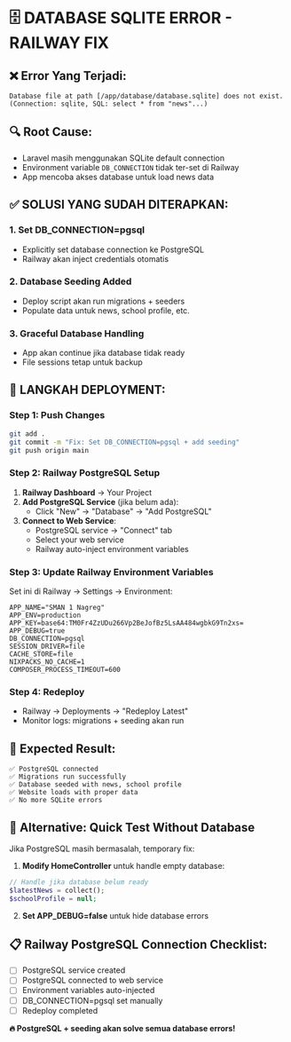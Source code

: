# 🗄️ DATABASE SQLITE ERROR - RAILWAY FIX

## ❌ **Error Yang Terjadi:**

```
Database file at path [/app/database/database.sqlite] does not exist.
(Connection: sqlite, SQL: select * from "news"...)
```

## 🔍 **Root Cause:**

-   Laravel masih menggunakan SQLite default connection
-   Environment variable `DB_CONNECTION` tidak ter-set di Railway
-   App mencoba akses database untuk load news data

## ✅ **SOLUSI YANG SUDAH DITERAPKAN:**

### 1. **Set DB_CONNECTION=pgsql**

-   Explicitly set database connection ke PostgreSQL
-   Railway akan inject credentials otomatis

### 2. **Database Seeding Added**

-   Deploy script akan run migrations + seeders
-   Populate data untuk news, school profile, etc.

### 3. **Graceful Database Handling**

-   App akan continue jika database tidak ready
-   File sessions tetap untuk backup

## 🚀 **LANGKAH DEPLOYMENT:**

### Step 1: Push Changes

```bash
git add .
git commit -m "Fix: Set DB_CONNECTION=pgsql + add seeding"
git push origin main
```

### Step 2: Railway PostgreSQL Setup

1. **Railway Dashboard** → Your Project
2. **Add PostgreSQL Service** (jika belum ada):
    - Click "New" → "Database" → "Add PostgreSQL"
3. **Connect to Web Service**:
    - PostgreSQL service → "Connect" tab
    - Select your web service
    - Railway auto-inject environment variables

### Step 3: Update Railway Environment Variables

Set ini di Railway → Settings → Environment:

```
APP_NAME="SMAN 1 Nagreg"
APP_ENV=production
APP_KEY=base64:TM0Fr4ZzUDu266Vp2BeJofBz5LsAA484wgbkG9Tn2xs=
APP_DEBUG=true
DB_CONNECTION=pgsql
SESSION_DRIVER=file
CACHE_STORE=file
NIXPACKS_NO_CACHE=1
COMPOSER_PROCESS_TIMEOUT=600
```

### Step 4: Redeploy

-   Railway → Deployments → "Redeploy Latest"
-   Monitor logs: migrations + seeding akan run

## 🎯 **Expected Result:**

```
✅ PostgreSQL connected
✅ Migrations run successfully
✅ Database seeded with news, school profile
✅ Website loads with proper data
✅ No more SQLite errors
```

## 🚨 **Alternative: Quick Test Without Database**

Jika PostgreSQL masih bermasalah, temporary fix:

1. **Modify HomeController** untuk handle empty database:

```php
// Handle jika database belum ready
$latestNews = collect();
$schoolProfile = null;
```

2. **Set APP_DEBUG=false** untuk hide database errors

## 📋 **Railway PostgreSQL Connection Checklist:**

-   [ ] PostgreSQL service created
-   [ ] PostgreSQL connected to web service
-   [ ] Environment variables auto-injected
-   [ ] DB_CONNECTION=pgsql set manually
-   [ ] Redeploy completed

**🔥 PostgreSQL + seeding akan solve semua database errors!**
